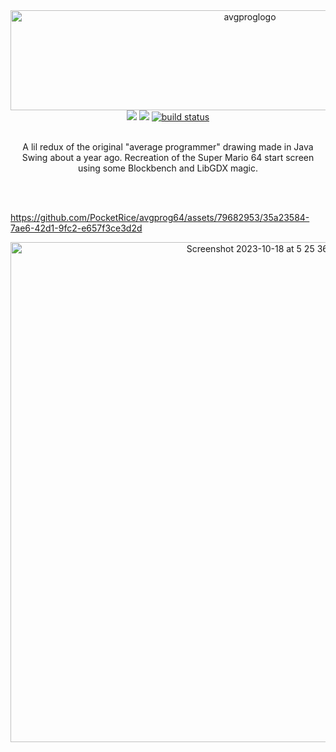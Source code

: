 <div align="center">
  <a href="https://github.com/pocketrice/avgprog64">
      <img src="https://github.com/PocketRice/avgprog64/assets/79682953/a4df3205-55ee-448d-aab7-789f162c4570" alt="avgproglogo" height=160 width=750>

  </a>
</div>
  <div align="center">
<a href="https://github.com/pocketrice/avgprog64/graphs/contributors" alt="Contributors">
        <img src="https://img.shields.io/github/contributors/pocketrice/avgprog64" /></a>
<a href="https://github.com/pocketrice/avgprog64/pulse" alt="Activity">
        <img src="https://img.shields.io/github/commit-activity/m/pocketrice/avgprog64" /></a>
    <a href="https://circleci.com/gh/pocketrice/avgprog64/tree/master">
        <img src="https://img.shields.io/circleci/project/github/pocketrice/avgprog64/master" alt="build status"></a>
</div>

<p align="center">
  <br>
A lil redux of the original "average programmer" drawing made in Java Swing about a year ago. Recreation of the Super Mario 64 start screen using some Blockbench and LibGDX magic.</em>
  
  <br><br>


https://github.com/PocketRice/avgprog64/assets/79682953/35a23584-7ae6-42d1-9fc2-e657f3ce3d2d


  <p align="center"><img width="800" alt="Screenshot 2023-10-18 at 5 25 36 AM" src="https://github.com/PocketRice/avgprog64/assets/79682953/f2788c52-d219-4225-a5d4-60a99e4ad5ec"></p>


